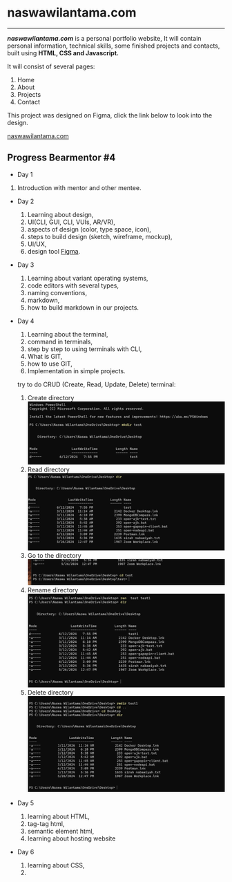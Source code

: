 # **naswawilantama.com**

---

**_naswawilantama.com_** is a personal portfolio website, It will contain personal information, technical skills, some finished projects and contacts, built using **HTML, CSS and Javascript.**

It will consist of several pages:

1. Home
2. About
3. Projects
4. Contact

This project was designed on Figma, click the link below to look into the design.

[naswawilantama.com](https://www.figma.com/design/rIp4mfha1he0Hxnji9hrCJ/naswawilantama.com?node-id=0-1&t=ujBG9MAMByB0FfbL-1)

## **Progress Bearmentor #4**

- Day 1

1. Introduction with mentor and other mentee.

- Day 2
  1. Learning about design,
  2. UI(CLI, GUI, CLI, VUIs, AR/VR),
  3. aspects of design (color, type space, icon),
  4. steps to build design (sketch, wireframe, mockup),
  5. UI/UX,
  6. design tool [Figma](https://www.figma.com).
- Day 3
  1. Learning about variant operating systems,
  2. code editors with several types,
  3. naming conventions,
  4. markdown,
  5. how to build markdown in our projects.
- Day 4

  1. Learning about the terminal,
  2. command in terminals,
  3. step by step to using terminals with CLI,
  4. What is GIT,
  5. how to use GIT,
  6. Implementation in simple projects.

  try to do CRUD (Create, Read, Update, Delete) terminal:

  1. Create directory
     ![Create Dir](assets/images/terminal-create.png)
  1. Read directory
     ![Read Dir](assets/images/terminal-read.png)
  1. Go to the directory
     ![ Go to Dir](assets/images/read-terminal-2.png)
  1. Rename directory
     ![Rename Dir](assets/images/rename-terminal.png)
  1. Delete directory
     ![Delete Dir](assets/images/delete-terminal.png)

- Day 5
  1. learning about HTML,
  2. tag-tag html,
  3. semantic element html,
  4. learning about hosting website
- Day 6
  1. learning about CSS,
  2.
